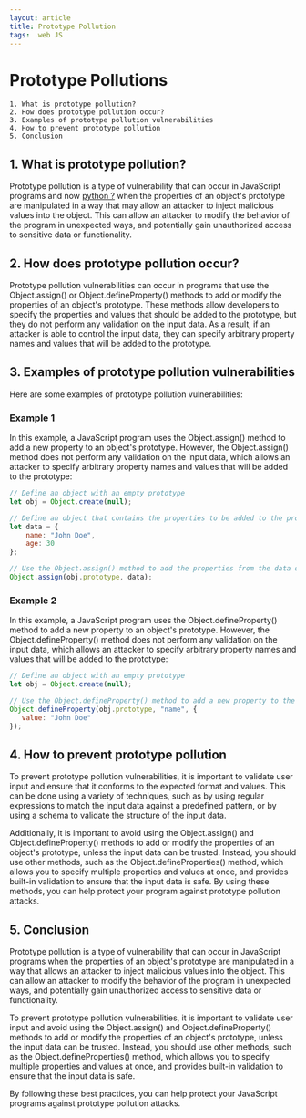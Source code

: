 ```yaml
---
layout: article
title: Prototype Pollution
tags:  web JS
---
```


# Prototype Pollutions

    1. What is prototype pollution?
    2. How does prototype pollution occur?
    3. Examples of prototype pollution vulnerabilities
    4. How to prevent prototype pollution
    5. Conclusion

## 1. What is prototype pollution?
Prototype pollution is a type of vulnerability that can occur in JavaScript programs and now [python ?](https://blog.abdulrah33m.com/prototype-pollution-in-python/)  when the properties of an object's prototype are manipulated in a way that may allow an attacker to inject malicious values into the object. This can allow an attacker to modify the behavior of the program in unexpected ways, and potentially gain unauthorized access to sensitive data or functionality.

## 2. How does prototype pollution occur?
Prototype pollution vulnerabilities can occur in programs that use the Object.assign() or Object.defineProperty() methods to add or modify the properties of an object's prototype. These methods allow developers to specify the properties and values that should be added to the prototype, but they do not perform any validation on the input data. As a result, if an attacker is able to control the input data, they can specify arbitrary property names and values that will be added to the prototype.

## 3. Examples of prototype pollution vulnerabilities
Here are some examples of prototype pollution vulnerabilities:

### Example 1

In this example, a JavaScript program uses the Object.assign() method to add a new property to an object's prototype. However, the Object.assign() method does not perform any validation on the input data, which allows an attacker to specify arbitrary property names and values that will be added to the prototype:

```javascript
// Define an object with an empty prototype
let obj = Object.create(null);

// Define an object that contains the properties to be added to the prototype
let data = {
    name: "John Doe",
    age: 30
};

// Use the Object.assign() method to add the properties from the data object to the prototype
Object.assign(obj.prototype, data);
``` 

### Example 2

In this example, a JavaScript program uses the Object.defineProperty() method to add a new property to an object's prototype. However, the Object.defineProperty() method does not perform any validation on the input data, which allows an attacker to specify arbitrary property names and values that will be added to the prototype:

```javascript
// Define an object with an empty prototype
let obj = Object.create(null);

// Use the Object.defineProperty() method to add a new property to the prototype
Object.defineProperty(obj.prototype, "name", {
   value: "John Doe"
});
``` 


## 4. How to prevent prototype pollution
To prevent prototype pollution vulnerabilities, it is important to validate user input and ensure that it conforms to the expected format and values. This can be done using a variety of techniques, such as by using regular expressions to match the input data against a predefined pattern, or by using a schema to validate the structure of the input data.

Additionally, it is important to avoid using the Object.assign() and Object.defineProperty() methods to add or modify the properties of an object's prototype, unless the input data can be trusted. Instead, you should use other methods, such as the Object.defineProperties() method, which allows you to specify multiple properties and values at once, and provides built-in validation to ensure that the input data is safe. By using these methods, you can help protect your program against prototype pollution attacks.

## 5. Conclusion
Prototype pollution is a type of vulnerability that can occur in JavaScript programs when the properties of an object's prototype are manipulated in a way that allows an attacker to inject malicious values into the object. This can allow an attacker to modify the behavior of the program in unexpected ways, and potentially gain unauthorized access to sensitive data or functionality.

To prevent prototype pollution vulnerabilities, it is important to validate user input and avoid using the Object.assign() and Object.defineProperty() methods to add or modify the properties of an object's prototype, unless the input data can be trusted. Instead, you should use other methods, such as the Object.defineProperties() method, which allows you to specify multiple properties and values at once, and provides built-in validation to ensure that the input data is safe.

By following these best practices, you can help protect your JavaScript programs against prototype pollution attacks.
